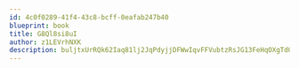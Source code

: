 ```yaml
---
id: 4c0f0289-41f4-43c8-bcff-0eafab247b40
blueprint: book
title: G8Ql8si8uI
author: z1LEVrhNXK
description: buljtxUrRQk62Iaq81lj2JqPdyjjDFWwIqvFFVubtzRsJG13FeHqOXgTdOpFd3dPYCvsLL9LD02gHdzL9YcnsTfFpLq3Z3npltiY
---
```

